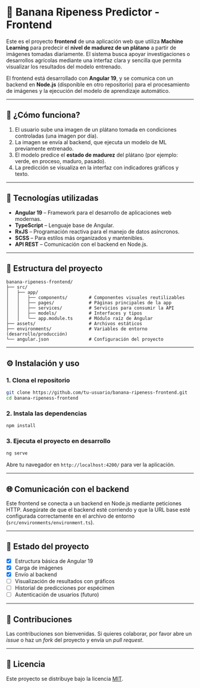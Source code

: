 
# 🍌 Banana Ripeness Predictor - Frontend

Este es el proyecto **frontend** de una aplicación web que utiliza **Machine Learning** para predecir el **nivel de madurez de un plátano** a partir de imágenes tomadas diariamente. El sistema busca apoyar investigaciones o desarrollos agrícolas mediante una interfaz clara y sencilla que permita visualizar los resultados del modelo entrenado.

El frontend está desarrollado con **Angular 19**, y se comunica con un backend en **Node.js** (disponible en otro repositorio) para el procesamiento de imágenes y la ejecución del modelo de aprendizaje automático.

---

## 🧠 ¿Cómo funciona?

1. El usuario sube una imagen de un plátano tomada en condiciones controladas (una imagen por día).
2. La imagen se envía al backend, que ejecuta un modelo de ML previamente entrenado.
3. El modelo predice el **estado de madurez** del plátano (por ejemplo: verde, en proceso, maduro, pasado).
4. La predicción se visualiza en la interfaz con indicadores gráficos y texto.

---

## 🚀 Tecnologías utilizadas

- **Angular 19** – Framework para el desarrollo de aplicaciones web modernas.
- **TypeScript** – Lenguaje base de Angular.
- **RxJS** – Programación reactiva para el manejo de datos asíncronos.
- **SCSS** – Para estilos más organizados y mantenibles.
- **API REST** – Comunicación con el backend en Node.js.

---

## 📁 Estructura del proyecto

```
banana-ripeness-frontend/
├── src/
│   ├── app/
│   │   ├── components/        # Componentes visuales reutilizables
│   │   ├── pages/             # Páginas principales de la app
│   │   ├── services/          # Servicios para consumir la API
│   │   ├── models/            # Interfaces y tipos
│   │   └── app.module.ts      # Módulo raíz de Angular
├── assets/                    # Archivos estáticos
├── environments/              # Variables de entorno (desarrollo/producción)
└── angular.json               # Configuración del proyecto
```

---

## ⚙️ Instalación y uso

### 1. Clona el repositorio

```bash
git clone https://github.com/tu-usuario/banana-ripeness-frontend.git
cd banana-ripeness-frontend
```

### 2. Instala las dependencias

```bash
npm install
```

### 3. Ejecuta el proyecto en desarrollo

```bash
ng serve
```

Abre tu navegador en `http://localhost:4200/` para ver la aplicación.

---

## 🌐 Comunicación con el backend

Este frontend se conecta a un backend en Node.js mediante peticiones HTTP. Asegúrate de que el backend esté corriendo y que la URL base esté configurada correctamente en el archivo de entorno (`src/environments/environment.ts`).

---

## 📝 Estado del proyecto

- [x] Estructura básica de Angular 19
- [x] Carga de imágenes
- [x] Envío al backend
- [ ] Visualización de resultados con gráficos
- [ ] Historial de predicciones por espécimen
- [ ] Autenticación de usuarios (futuro)

---

## 🤝 Contribuciones

Las contribuciones son bienvenidas. Si quieres colaborar, por favor abre un *issue* o haz un *fork* del proyecto y envía un *pull request*.

---

## 📄 Licencia

Este proyecto se distribuye bajo la licencia [MIT](LICENSE).
